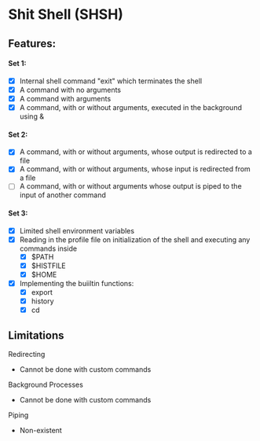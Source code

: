 # Shit Shell (SHSH)
## Features:
#### Set 1:
- [x] Internal shell command "exit" which terminates the shell
- [x] A command with no arguments
- [x] A command with arguments
- [x] A command, with or without arguments, executed in the background using &
#### Set 2: 
- [x] A command, with or without arguments, whose output is redirected to a file
- [x] A command, with or without arguments, whose input is redirected from a file
- [ ] A command, with or without arguments whose output is piped to the input of another command
#### Set 3: 
- [x] Limited shell environment variables
- [x] Reading in the profile file on initialization of the shell and executing any commands inside
  - [x] $PATH
  - [x] $HISTFILE
  - [x] $HOME
- [x] Implementing the buiiltin functions:
  - [x] export
  - [x] history
  - [x] cd

## Limitations
Redirecting
- Cannot be done with custom commands

Background Processes
- Cannot be done with custom commands

Piping
- Non-existent
